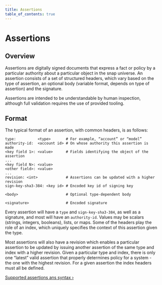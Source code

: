 ```yaml
---
title: Assertions
table_of_contents: true
---
```


# Assertions

## Overview

Assertions are digitally signed documents that express a fact or policy by a particular authority about a particular object in the snap universe. An assertion consists of a set of structured headers, which vary based on the type of assertion, an optional body (variable format, depends on type of assertion) and the signature.

Assertions are intended to be understandable by human inspection, although full validation requires the use of provided tooling.

## Format

The typical format of an assertion, with common headers, is as follows:

```
type:          <type>       # For example, “account” or “model”
authority-id:  <account id> # On whose authority this assertion is made
<key field 1>: <value>      # Fields identifying the object of the assertion
...
<key field N>: <value>
<other field>: <value>
...
revision: <int>             # Assertions can be updated with a higher revision
sign-key-sha3-384: <key id> # Encoded key id of signing key

<body>                      # Optional type-dependent body

<signature>                 # Encoded signature
```

Every assertion will have a `type` and `sign-key-sha3-384`, as well as a signature, and most will have an `authority-id`. Values may be scalars (strings, integers, booleans), lists, or maps. Some of the headers play the role of an index, which uniquely specifies the context of this assertion given the type.

Most assertions will also have a revision which enables a particular assertion to be updated by issuing another assertion of the same type and index with a higher revision. Given a particular type and index, there is only one “latest” valid assertion that properly determines policy for a system - the one with the highest revision. For a given assertion the index headers must all be defined.

[Supported assertions ans syntax &rsaquo;](../../reference/assertions.html)
